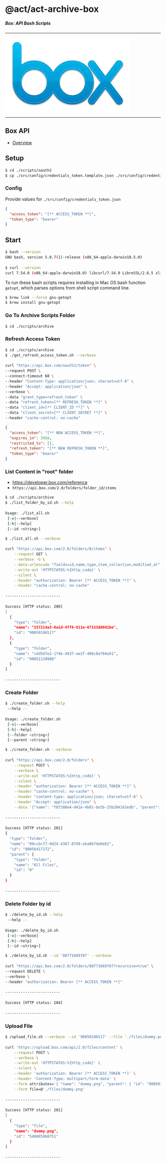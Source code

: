 # @act/act-archive-box
##### Box: API Bash Scripts

----

![](./doc/images/Box_Logo.png)

----

## Box API

* [Overview](https://developer.box.com/reference)


## Setup

```bash
$ cd ./scripts/oauth2
$ cp ./src/config/credentials_token.template.json ./src/config/credentials_token.json
```

### Config

Provide values for `./src/config/credentials_token.json`

```json
{
  "access_token": "[** ACCESS_TOKEN **]",
  "token_type": "bearer"
}
```

## Start

```bash
$ bash --version
GNU bash, version 5.0.7(1)-release (x86_64-apple-darwin18.5.0)

$ curl --version
curl 7.54.0 (x86_64-apple-darwin18.0) libcurl/7.54.0 LibreSSL/2.6.5 zlib/1.2.11 nghttp2/1.24.1
```

To run these bash scripts requires installing in Mac OS bash function `getopt`, which parses options from shell script command line. 

```bash
$ brew link --force gnu-getopt
$ brew install gnu-getopt
```

### Go To Archive Scripts Folder

```bash
$ cd ./scripts/archive
```

### Refresh Access Token

```bash
$ cd ./scripts/archive
$ ./get_refresh_access_token.sh --verbose

curl "https://api.box.com/oauth2/token" \
--request POST \
--connect-timeout 60 \
--header "Content-Type: application/json; charset=utf-8" \
--header "Accept: application/json" \
--verbose \
--data "grant_type=refresh_token" \
--data "refresh_token=[** REFRESH_TOKEN **]" \
--data "client_id=[** CLIENT_ID **]" \
--data "client_secret=[** CLIENT_SECRET **]" \
--header "cache-control: no-cache"
```

```json
{
  "access_token": "[** NEW ACCESS_TOKEN **]",
  "expires_in": 3958,
  "restricted_to": [],
  "refresh_token": "[** NEW REFRESH_TOKEN **]",
  "token_type": "bearer"
}
```

### List Content in "root" folder

* https://developer.box.com/reference
* `https://api.box.com/2.0/folders/folder_id/items`

```bash
$ cd ./scripts/archive
$ ./list_folder_by_id.sh --help

Usage: ./list_all.sh
 [-v|--verbose]
 [-h|--help]
 [--id <string>]
```

```bash
$ ./list_all.sh --verbose

curl "https://api.box.com/2.0/folders/0/items" \
    --request GET \
    --verbose -G \
    --data-urlencode "fields=id,name,type,item_collection,modified_at" \
    --write-out 'HTTPSTATUS:%{http_code}' \
    --silent \
    --header "authorization: Bearer [** ACCESS_TOKEN **]" \
    --header "cache-control: no-cache"

-------------------------

Success [HTTP status: 200]
[
  {
    "type": "folder",
    "name": "157214a3-8a1d-4ff6-811e-67153dd601be",
    "id": "90050186517"
  },
  {
    "type": "folder",
    "name": "cdd56fe2-1f4b-4937-ae2f-406c8e704a91",
    "id": "90051120980"
  }
]

-------------------------
```

### Create Folder

```bash
$ ./create_folder.sh --help
 --help --

Usage: ./create_folder.sh
 [-v|--verbose]
 [-h|--help]
 [--folder <string>]
 [--parent <string>]
```

```bash
$ ./create_folder.sh --verbose

curl "https://api.box.com/2.0/folders" \
    --request POST \
    --verbose \
    --write-out 'HTTPSTATUS:%{http_code}' \
    --silent \
    --header "authorization: Bearer [** ACCESS_TOKEN **]" \
    --header "cache-control: no-cache" \
    --header "content-type: application/json; charset=utf-8" \
    --header "Accept: application/json" \
    --data '{"name": "f07388e4-d42e-4b01-be3b-25b204163edb", "parent": {"id": "0"}}'

-------------------------

Success [HTTP status: 201]
{
  "type": "folder",
  "name": "99ccbcf7-0d24-4367-87d9-eba0b7de0e62",
  "id": "90056417172",
  "parent": {
    "type": "folder",
    "name": "All Files",
    "id": "0"
  }
}

-------------------------
```

### Delete Folder by id

```bash
$ ./delete_by_id.sh --help
 --help --

Usage: ./delete_by_id.sh
 [-v|--verbose]
 [-h|--help]
 [--id <string>]
```

```bash
$ ./delete_by_id.sh --id '88771669787' --verbose

curl "https://api.box.com/2.0/folders/88771669787?recursive=true" \
--request DELETE \
--verbose \
--header "authorization: Bearer [** ACCESS_TOKEN **]"

-------------------------

Success [HTTP status: 204]

-------------------------
```

### Upload File

```bash
$ /upload_file.sh --verbose --id '90050186517' --file './files/dummy.png'

curl 'https://upload.box.com/api/2.0/files/content' \
    --request POST \
    --verbose \
    --write-out 'HTTPSTATUS:%{http_code}' \
    --silent \
    --header 'authorization: Bearer [** ACCESS_TOKEN **]' \
    --header 'Content-Type: multipart/form-data' \
    --form attributes='{ "name": "dummy.png", "parent": { "id": "90050186517" } }' \
    --form file=@'./files/dummy.png'

-------------------------

Success [HTTP status: 201]
[
  {
    "type": "file",
    "name": "dummy.png",
    "id": "540085968751"
  }
]

-------------------------
```


